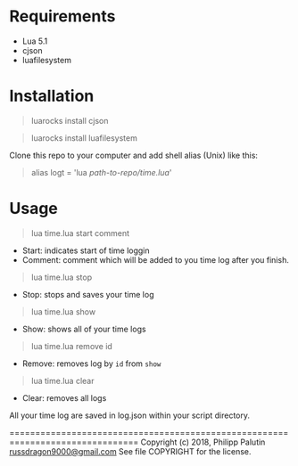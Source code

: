 # Requirements
- Lua 5.1
- cjson
- luafilesystem

# Installation
> luarocks install cjson

> luarocks install luafilesystem

Clone this repo to your computer and add shell alias (Unix) like this:
> alias logt = 'lua _path-to-repo/time.lua_'

# Usage
> lua time.lua start comment

- Start: indicates start of time loggin
- Comment: comment which will be added to you time log after you finish.

> lua time.lua stop

- Stop: stops and saves your time log

> lua time.lua show

- Show: shows all of your time logs

> lua time.lua remove id

- Remove: removes log by `id` from `show`

> lua time.lua clear

- Clear: removes all logs

All your time log are saved in log.json within your script directory.

===============================================================================
Copyright (c) 2018, Philipp Palutin <russdragon9000@gmail.com>
See file COPYRIGHT for the license.
